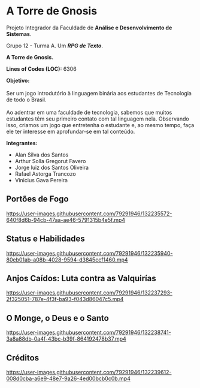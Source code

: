 # A Torre de Gnosis
Projeto Integrador da Faculdade de <strong>Análise e Desenvolvimento de Sistemas</strong>.
<p> Grupo 12 - Turma A. Um <em><strong>RPG de Texto</strong></em>. </p>
<p>
<strong>A Torre de Gnosis.</strong>
</p>
<p>
<strong>Lines of Codes (LOC):</strong> 6306
</p>
<p>
<strong>Objetivo:</strong>
<br>
<br>
Ser um jogo introdutório à linguagem binária aos estudantes de Tecnologia de todo o Brasil. <br>
<br>
Ao adentrar em uma faculdade de tecnologia, sabemos que muitos estudantes têm seu primeiro contato com tal linguagem nela.
Observando isso, criamos um jogo que entretenha o estudante e, ao mesmo tempo, faça ele ter interesse em aprofundar-se em tal conteúdo.
</p>

<p>
<strong>Integrantes: </strong> <br>
    <ul>
        <li>Alan Silva dos Santos</li>
        <li>Arthur Solla Gregorut Favero</li>
        <li>Jorge luiz dos Santos Oliveira</li>
        <li>Rafael Astorga Trancozo</li>
        <li>Vinicius Gava Pereira</li>
    </ul>

</p>

## Portões de Fogo

<div>

https://user-images.githubusercontent.com/79291946/132235572-640f8d6b-94cb-47aa-ae46-5791315b4e5f.mp4

</div>

## Status e Habilidades

<div> 

https://user-images.githubusercontent.com/79291946/132235940-80eb01ab-a08b-4028-9594-d3845ccf1460.mp4

</div>

## Anjos Caídos: Luta contra as Valquirías

<div>

https://user-images.githubusercontent.com/79291946/132237293-2f325051-787e-4f3f-ba93-f043d86047c5.mp4

</div>

## O Monge, o Deus e o Santo

<div>  

https://user-images.githubusercontent.com/79291946/132238741-3a8a88db-0a4f-43bc-b39f-864192478b37.mp4

</div>

## Créditos

<div>
    
https://user-images.githubusercontent.com/79291946/132239612-008d0cba-a6e9-48e7-9a26-4ed00bcb0c0b.mp4
  
</div>
